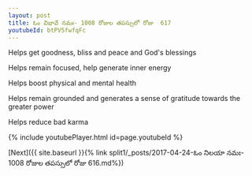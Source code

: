 ```yaml
---
layout: post
title: ఓం విభావే నమః- 1008 రోజుల తపస్సులో రోజు  617
youtubeId: btPV5fwfqFc
---
```

 
 
Helps get goodness, bliss and peace and God's blessings
 
Helps remain focused, help generate inner energy 
 
Helps boost physical and mental health 
 
Helps remain grounded and generates a sense of gratitude towards the greater power 
 
Helps reduce bad karma
 
 
 
 


{% include youtubePlayer.html id=page.youtubeId %}
 
[Next]({{ site.baseurl }}{% link  split1/_posts/2017-04-24-ఓం నిలయా నమః- 1008 రోజుల తపస్సులో రోజు  616.md%})
 
